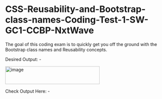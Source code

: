 # CSS-Reusability-and-Bootstrap-class-names-Coding-Test-1-SW-GC1-CCBP-NxtWave

The goal of this coding exam is to quickly get you off the ground with the Bootstrap class names and Reusability concepts.


Desired Output: -



<img width="300" height="57" alt="image" src="https://github.com/user-attachments/assets/677601fd-9e5b-402c-a413-4df7f9bc4789" />




Check Output Here: -

